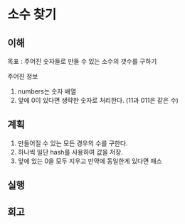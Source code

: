 # 소수 찾기

## 이해

목표 : 주어진 숫자들로 만들 수 있는 소수의 갯수를 구하기

주어진 정보

1. numbers는 숫자 배열
2. 앞에 0이 있다면 생략한 숫자로 처리한다. (11과 011은 같은 수)

## 계획

1. 만들어질 수 있는 모든 경우의 수를 구한다.
2. 하나씩 일단 hash를 사용하여 값을 저장.
3. 앞에 있는 0을 모두 지우고 만약에 동일한게 있다면 패스

## 실행

## 회고
